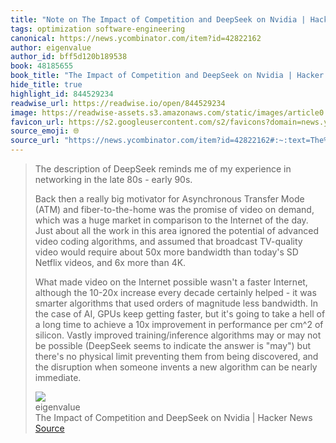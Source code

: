 ```yaml
---
title: "Note on The Impact of Competition and DeepSeek on Nvidia | Hacker News via eigenvalue"
tags: optimization software-engineering
canonical: https://news.ycombinator.com/item?id=42822162
author: eigenvalue
author_id: bff5d120b189538
book: 48185655
book_title: "The Impact of Competition and DeepSeek on Nvidia | Hacker News"
hide_title: true
highlight_id: 844529234
readwise_url: https://readwise.io/open/844529234
image: https://readwise-assets.s3.amazonaws.com/static/images/article0.00998d930354.png
favicon_url: https://s2.googleusercontent.com/s2/favicons?domain=news.ycombinator.com
source_emoji: 🌐
source_url: "https://news.ycombinator.com/item?id=42822162#:~:text=The%20description%20of,be%20nearly%20immediate."
---
```


> The description of DeepSeek reminds me of my experience in networking in the late 80s - early 90s.
> 
> Back then a really big motivator for Asynchronous Transfer Mode (ATM) and fiber-to-the-home was the promise of video on demand, which was a huge market in comparison to the Internet of the day. Just about all the work in this area ignored the potential of advanced video coding algorithms, and assumed that broadcast TV-quality video would require about 50x more bandwidth than today's SD Netflix videos, and 6x more than 4K.
> 
> What made video on the Internet possible wasn't a faster Internet, although the 10-20x increase every decade certainly helped - it was smarter algorithms that used orders of magnitude less bandwidth. In the case of AI, GPUs keep getting faster, but it's going to take a hell of a long time to achieve a 10x improvement in performance per cm^2 of silicon. Vastly improved training/inference algorithms may or may not be possible (DeepSeek seems to indicate the answer is "may") but there's no physical limit preventing them from being discovered, and the disruption when someone invents a new algorithm can be nearly immediate.
> <div class="quoteback-footer"><div class="quoteback-avatar"><img class="mini-favicon" src="https://s2.googleusercontent.com/s2/favicons?domain=news.ycombinator.com"></div><div class="quoteback-metadata"><div class="metadata-inner"><span style="display:none">FROM:</span><div aria-label="eigenvalue" class="quoteback-author"> eigenvalue</div><div aria-label="The Impact of Competition and DeepSeek on Nvidia | Hacker News" class="quoteback-title"> The Impact of Competition and DeepSeek on Nvidia | Hacker News</div></div></div><div class="quoteback-backlink"><a target="_blank" aria-label="go to the full text of this quotation" rel="noopener" href="https://news.ycombinator.com/item?id=42822162#:~:text=The%20description%20of,be%20nearly%20immediate." class="quoteback-arrow"> Source</a></div></div>